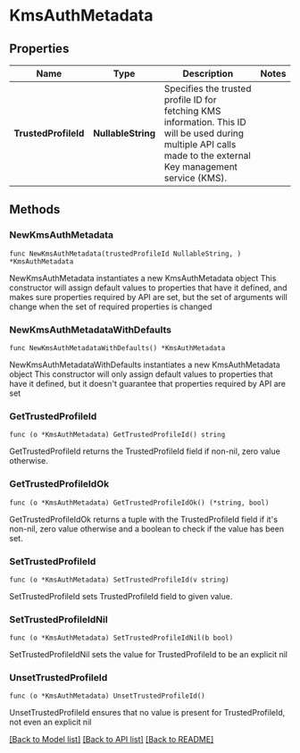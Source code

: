 # KmsAuthMetadata

## Properties

Name | Type | Description | Notes
------------ | ------------- | ------------- | -------------
**TrustedProfileId** | **NullableString** | Specifies the trusted profile ID for fetching KMS information. This ID will be used during multiple API calls made to the external Key management service (KMS). | 

## Methods

### NewKmsAuthMetadata

`func NewKmsAuthMetadata(trustedProfileId NullableString, ) *KmsAuthMetadata`

NewKmsAuthMetadata instantiates a new KmsAuthMetadata object
This constructor will assign default values to properties that have it defined,
and makes sure properties required by API are set, but the set of arguments
will change when the set of required properties is changed

### NewKmsAuthMetadataWithDefaults

`func NewKmsAuthMetadataWithDefaults() *KmsAuthMetadata`

NewKmsAuthMetadataWithDefaults instantiates a new KmsAuthMetadata object
This constructor will only assign default values to properties that have it defined,
but it doesn't guarantee that properties required by API are set

### GetTrustedProfileId

`func (o *KmsAuthMetadata) GetTrustedProfileId() string`

GetTrustedProfileId returns the TrustedProfileId field if non-nil, zero value otherwise.

### GetTrustedProfileIdOk

`func (o *KmsAuthMetadata) GetTrustedProfileIdOk() (*string, bool)`

GetTrustedProfileIdOk returns a tuple with the TrustedProfileId field if it's non-nil, zero value otherwise
and a boolean to check if the value has been set.

### SetTrustedProfileId

`func (o *KmsAuthMetadata) SetTrustedProfileId(v string)`

SetTrustedProfileId sets TrustedProfileId field to given value.


### SetTrustedProfileIdNil

`func (o *KmsAuthMetadata) SetTrustedProfileIdNil(b bool)`

 SetTrustedProfileIdNil sets the value for TrustedProfileId to be an explicit nil

### UnsetTrustedProfileId
`func (o *KmsAuthMetadata) UnsetTrustedProfileId()`

UnsetTrustedProfileId ensures that no value is present for TrustedProfileId, not even an explicit nil

[[Back to Model list]](../README.md#documentation-for-models) [[Back to API list]](../README.md#documentation-for-api-endpoints) [[Back to README]](../README.md)


